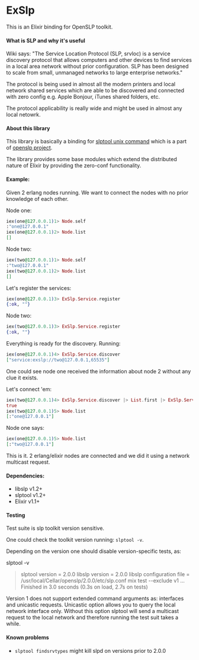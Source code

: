 # ExSlp

This is an Elixir binding for OpenSLP toolkit.

#### What is SLP and why it's useful

Wiki says:
  "The Service Location Protocol (SLP, srvloc) is a service discovery protocol that allows computers and other devices to find services in a local area network without prior configuration. SLP has been designed to scale from small, unmanaged networks to large enterprise networks."

The protocol is being used in almost all the modern printers and local network shared services which are able to be discovered and connected with zero config e.g. Apple Bonjour, iTunes shared folders, etc.

The protocol applicability is really wide and might be used in almost any local netowrk.

#### About this library
This library is basically a binding for [slptool unix command](http://manpages.ubuntu.com/manpages/gutsy/man1/slptool.1.html) which is a part of [openslp project](http://www.openslp.org/).

The library provides some base modules which extend the distributed nature of Elixir by providing the zero-conf functionality.

#### Example:
Given 2 erlang nodes running. We want to connect the nodes with no prior knowledge of each other.

Node one:

```elixir
iex(one@127.0.0.1)1> Node.self
:"one@127.0.0.1"
iex(one@127.0.0.1)2> Node.list
[]
```

Node two:

```elixir
iex(two@127.0.0.1)1> Node.self
:"two@127.0.0.1"
iex(two@127.0.0.1)2> Node.list
[]
```

Let's register the services:

```elixir
iex(one@127.0.0.1)3> ExSlp.Service.register
{:ok, ""}
```

Node two:

```elixir
iex(two@127.0.0.1)3> ExSlp.Service.register
{:ok, ""}
```

Everything is ready for the discovery. Running:

```elixir
iex(one@127.0.0.1)4> ExSlp.Service.discover
["service:exslp://two@127.0.0.1,65535"]
```

One could see node one received the information about node 2 without any clue it exists.

Let's connect 'em:

```elixir
iex(two@127.0.0.1)4> ExSlp.Service.discover |> List.first |> ExSlp.Service.connect
true
iex(two@127.0.0.1)5> Node.list
[:"one@127.0.0.1"]
```

Node one says:

```elixir
iex(one@127.0.0.1)5> Node.list
[:"two@127.0.0.1"]
```

This is it. 2 erlang/elixir nodes are connected and we did it using a network multicast request.

#### Dependencies:
  * libslp  v1.2+
  * slptool v1.2+
  * Elixir  v1.1+

#### Testing

Test suite is slp toolkit version sensitive.

One could check the toolkit version running: `slptool -v`.

Depending on the version one should disable version-specific tests, as:

slptool -v
> slptool version = 2.0.0
> libslp version = 2.0.0
> libslp configuration file = /usr/local/Cellar/openslp/2.0.0/etc/slp.conf
mix test --exclude v1
> ...
> Finished in 3.0 seconds (0.3s on load, 2.7s on tests)

Version 1 does not support extended command arguments as: interfaces and unicastic requests. Unicastic option allows you to query the local network interface only. Without this option slptool will send a multicast request to the local network and therefore running the test suit takes a while.

#### Known problems
  - `slptool findsrvtypes` might kill slpd on versions prior to 2.0.0

